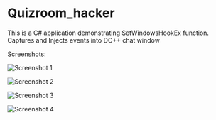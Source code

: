 Quizroom_hacker
===============

This is a C# application demonstrating SetWindowsHookEx function. Captures and Injects events into DC++ chat window

Screenshots: 

![Screenshot 1](screens/1.jpg)

![Screenshot 2](screens/2.jpg)

![Screenshot 3](screens/3.jpg)

![Screenshot 4](screens/4.jpg)

